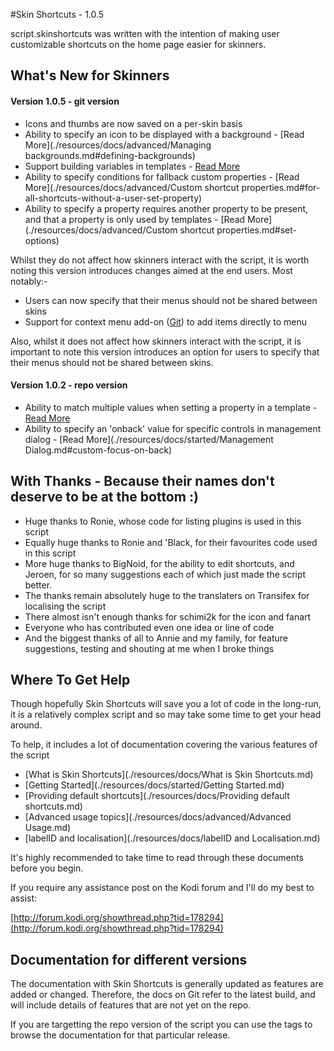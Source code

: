 #Skin Shortcuts - 1.0.5

script.skinshortcuts was written with the intention of making user customizable shortcuts on the home page easier for skinners.


## What's New for Skinners

#### Version 1.0.5 - git version

- Icons and thumbs are now saved on a per-skin basis
- Ability to specify an icon to be displayed with a background - [Read More](./resources/docs/advanced/Managing backgrounds.md#defining-backgrounds)
- Support building variables in templates - [Read More](./resources/docs/advanced/Templates.md#other-template)
- Ability to specify conditions for fallback custom properties - [Read More](./resources/docs/advanced/Custom shortcut properties.md#for-all-shortcuts-without-a-user-set-property)
- Ability to specify a property requires another property to be present, and that a property is only used by templates - [Read More](./resources/docs/advanced/Custom shortcut properties.md#set-options)

Whilst they do not affect how skinners interact with the script, it is worth noting this version introduces changes aimed at the end users. Most notably:-

- Users can now specify that their menus should not be shared between skins
- Support for context menu add-on ([Git](https://github.com/Ignoble61/context.skinshortcuts.addtomenu)) to add items directly to menu

Also, whilst it does not affect how skinners interact with the script, it is important to note this version introduces an option for users to specify that their menus should not be shared between skins.

#### Version 1.0.2 - repo version

- Ability to match multiple values when setting a property in a template - [Read More](./resources/docs/advanced/Templates.md#set-a-property-based-on-the-value-of-a-main-menu-item)
- Ability to specify an 'onback' value for specific controls in management dialog - [Read More](./resources/docs/started/Management Dialog.md#custom-focus-on-back)
 
## With Thanks - Because their names don't deserve to be at the bottom :)

- Huge thanks to Ronie, whose code for listing plugins is used in this script
- Equally huge thanks to Ronie and 'Black, for their favourites code used in this script
- More huge thanks to BigNoid, for the ability to edit shortcuts, and Jeroen, for so many suggestions each of which just made the script better.
- The thanks remain absolutely huge to the translaters on Transifex for localising the script
- There almost isn't enough thanks for schimi2k for the icon and fanart
- Everyone who has contributed even one idea or line of code
- And the biggest thanks of all to Annie and my family, for feature suggestions, testing and shouting at me when I broke things

## Where To Get Help

Though hopefully Skin Shortcuts will save you a lot of code in the long-run, it is a relatively complex script and so may take some time to get your head around.

To help, it includes a lot of documentation covering the various features of the script

* [What is Skin Shortcuts](./resources/docs/What is Skin Shortcuts.md)
* [Getting Started](./resources/docs/started/Getting Started.md)
* [Providing default shortcuts](./resources/docs/Providing default shortcuts.md)
* [Advanced usage topics](./resources/docs/advanced/Advanced Usage.md)
* [labelID and localisation](./resources/docs/labelID and Localisation.md)

It's highly recommended to take time to read through these documents before you begin.

If you require any assistance post on the Kodi forum and I'll do my best to assist:

[http://forum.kodi.org/showthread.php?tid=178294](http://forum.kodi.org/showthread.php?tid=178294)

## Documentation for different versions

The documentation with Skin Shortcuts is generally updated as features are added or changed. Therefore, the docs on Git refer to the latest build, and will include details of features that are not yet on the repo.

If you are targetting the repo version of the script you can use the tags to browse the documentation for that particular release.
